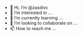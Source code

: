 - 👋 Hi, I’m @zasdivc
- 👀 I’m interested in ...
- 🌱 I’m currently learning ...
- 💞️ I’m looking to collaborate on ...
- 📫 How to reach me ...

<!---
zasdivc/zasdivc is a ✨ special ✨ repository because its `README.md` (this file) appears on your GitHub profile.
You can click the Preview link to take a look at your changes.
--->

